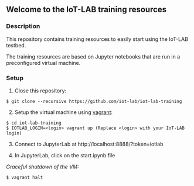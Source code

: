 ## Welcome to the IoT-LAB training resources

### Description

This repository contains training resources to easily start using the IoT-LAB
testbed.

The training resources are based on Jupyter notebooks that are run in a
preconfigured virtual machine.

### Setup

1. Close this repository:

  ```
  $ git clone --recursive https://github.com/iot-lab/iot-lab-training
  ```

2. Setup the virtual machine using [vagrant](https://www.vagrantup.com/downloads.html):

  ```
  $ cd iot-lab-training
  $ IOTLAB_LOGIN=<login> vagrant up (Replace <login> with your IoT-LAB login)
  ```

3. Connect to JupyterLab at http://localhost:8888/?token=iotlab
  
4. In JupyterLab, click on the start.ipynb file

*Graceful shutdown of the VM:*
```
$ vagrant halt
```
